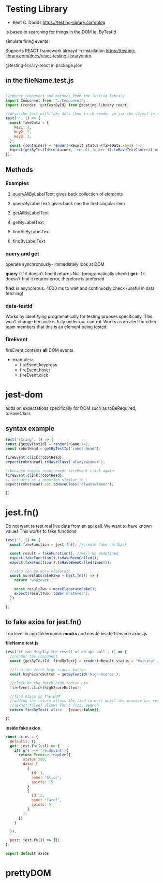 # Testing Library

  *  Kent C. Dodds
https://testing-library.com/blog

Is based in searching for things in the DOM
ie. ByTestId

simulate firing events

Supports REACT framework alreayd in installation
https://testing-library.com/docs/react-testing-library/intro

@testing-library-react in package.json

## in the fileName.test.js
```js

//import component and methods from the testing library
import Component from  './Component';
import {render, getTestById} from @testing-library-react;

//describe test with fake data then in cb render in jsx the object in the dom and write the expect test
test('', () => {
  const fakeData = {
    key1: 1,
    key2: 2,
    key3: 3,
  };
  const {container} = render(<Result status={fakeData.key1} />);
  expect(getByTestId(container, 'result_footer')).toHaveTextContent('Waiting for choice');
});
```

## Methods

### Examples
1. queryAllByLabelText: gives back collection of elements
2. queryByLabelText: gives back one the first singular item

3. getAllByLabelText
4. getByLabelText

5. findAllByLabelText
6. findByLabelText

### query and get
 operate synchronously- immediately look at DOM

**query** 
: if it doesn't find it returns Null (programatically check)
**get**: if it doesn't find it returns error, therefore is preferred

**find**: is asynchrous. 4000 ms to wait and continuosly check (useful in data fetching)

### data-testid

Works by identifying programatically for testing prposes specifically. This won't change because is fully under our control. Works as an alert for other team members that this is an element being tested.

### fireEvent

fireEvent contains **all** DOM events.
* examples:
  * fireEvent.keypress
  * fireEvent.hover
  * fireEvent.click

# jest-dom
adds on expectations specifically for DOM such as toBeRequired, toHaveClass

## syntax example

```js
test('string', () => {
const {getByTestId} = render(<Game />);
const robotHead = getByTestId('robot-head');

fireEvent.click(robotHead);
expect(robotHead).toHaveClass('alwayswinner');

//because toggle requirement fireEvent click again
fireEvent.click(robotHead);
//.not acts as a negation similar to !
expect(robotHead).not.toHaveClass('alwayswinner');

})

```

# jest.fn()

Do not want to test real live data from an api call. We want to have known values
This works to fake functions




```js
test('', () => {
  const fakeFunction = jest.fn(); //create fake callback

  const result = fakeFunction(); //will be undefined
  expect(fakeFunction().toHaveBeenCalled();
  expect(fakeFunction().toHaveBeenCalledTimes(5);

  //also can be more elaborate
  const moreElaborateFake = hest.fn(() => {
    return 'whatever';

    const resultTwo = moreElaborateFake();
    expect(resultTwo).toBe('whatever');
  })

})

```
##  to fake axios for jest.fn()

Top level in app foldername: __mocks__ and create inside filename axios.js

**fileName.test.js**
```js
test('it can display the result of an api call', () => {
  //render the component
  const {getByTestId, findByText} = render(<Result status = "Waiting" />)

  //find the fetch high scores button
  const highScoreButton = getByTestId('high-scores');

  //click on the fetch high scores btn
  fireEvent.click(highScoreButton);

  //find Alice in the DOM
  //adding the return allows the find to wait until the promise has resolved and not take a previous answer for the test avoiding a false positive
  //{exact:false} allows for a fuzzy search
  return findByTest('Alice', {exact:false});

})

```

**inside fake axios**

```js
const axios = {
  defaults: {},
  get: jest.fn((url) => {
    if( url === '/endpoint'){
      return Promise.resolve({
        status:200,
        data: [
          {
            id: 1,
            name: 'Alice',
            points: 15
          }
          {
            id: 2,
            name: 'Carol',
            points: 5
          }
        ],
      })
    }

  }),

  post: jest.fn(() => {})
};

export default axios;
```

# prettyDOM

